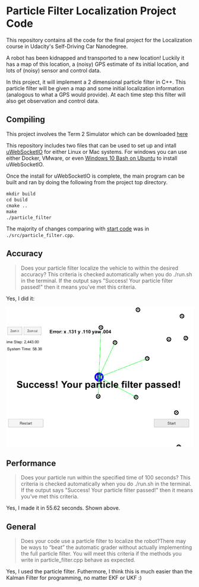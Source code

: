 # Particle Filter Localization Project Code

This repository contains all the code for the final project for the Localization course in Udacity's Self-Driving Car Nanodegree.

A robot has been kidnapped and transported to a new location! Luckily it has a map of this location, a (noisy) GPS estimate of its initial location, and lots of (noisy) sensor and control data.

In this project, it will implement a 2 dimensional particle filter in C++. This particle filter will be given a map and some initial localization information (analogous to what a GPS would provide). At each time step this filter will also get observation and control data. 

## Compiling
This project involves the Term 2 Simulator which can be downloaded [here](https://github.com/udacity/self-driving-car-sim/releases)

This repository includes two files that can be used to set up and intall [uWebSocketIO](https://github.com/uWebSockets/uWebSockets) for either Linux or Mac systems. For windows you can use either Docker, VMware, or even [Windows 10 Bash on Ubuntu](https://www.howtogeek.com/249966/how-to-install-and-use-the-linux-bash-shell-on-windows-10/) to install uWebSocketIO. 

Once the install for uWebSocketIO is complete, the main program can be built and ran by doing the following from the project top directory.

```
mkdir build
cd build
cmake ..
make
./particle_filter
```

The majority of changes comparing with [start code](https://github.com/udacity/CarND-Kidnapped-Vehicle-Project) was in `./src/particle_filter.cpp`.

## Accuracy

>Does your particle filter localize the vehicle to within the desired accuracy? This criteria is checked automatically when you do ./run.sh in the terminal. If the output says "Success! Your particle filter passed!" then it means you’ve met this criteria.


Yes, I did it:

![png](./data/pic1.png)

## Performance

>Does your particle run within the specified time of 100 seconds? This criteria is checked automatically when you do ./run.sh in the terminal. If the output says "Success! Your particle filter passed!" then it means you’ve met this criteria.

Yes, I made it in 55.62 seconds. Shown above.

## General

>Does your code use a particle filter to localize the robot?There may be ways to “beat” the automatic grader without actually implementing the full particle filter. You will meet this criteria if the methods you write in particle_filter.cpp behave as expected.


Yes, I used the particle filter. Futhermore, I think this is much easier than the Kalman Filter for programming, no matter EKF or UKF :)